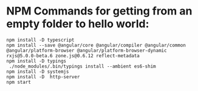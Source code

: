 
# NPM Commands for getting from an empty folder to hello world:

    npm install -D typescript
    npm install --save @angular/core @angular/compiler @angular/common @angular/platform-browser @angular/platform-browser-dynamic rxjs@5.0.0-beta.6 zone.js@0.6.12 reflect-metadata
    npm install -D typings
     ./node_modules/.bin/typings install --ambient es6-shim
    npm install -D systemjs
    npm install -D  http-server
    npm start